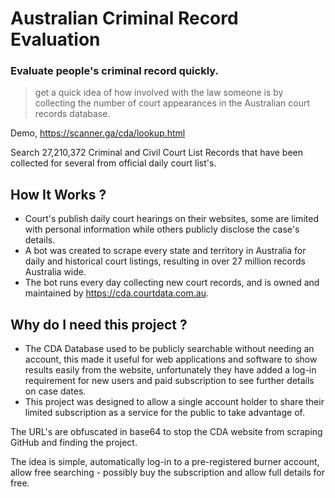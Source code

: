# Australian Criminal Record Evaluation
### Evaluate people's criminal record quickly.   
> get a quick idea of how involved with the law someone is by collecting the number of court appearances in the Australian court records database.
      
Demo,   https://scanner.ga/cda/lookup.html      

Search 27,210,372 Criminal and Civil Court List Records that have been collected for several from official daily court list's.
 
    
## How It Works ?    
- Court's publish daily court hearings on their websites, some are limited with personal information while others publicly disclose the case's details.    
- A bot was created to scrape every state and territory in Australia for daily and historical court listings, resulting in over 27 million records Australia wide.   
- The bot runs every day collecting new court records, and is owned and maintained by https://cda.courtdata.com.au.    
 
## Why do I need this project ?    
- The CDA Database used to be publicly searchable without needing an account, this made it useful for web applications and software to show results easily from the website, unfortunately they have added a log-in requirement for new users and paid subscription to see further details on case dates.    
- This project was designed to allow a single account holder to share their limited subscription as a service for the public to take advantage of.    
   
The URL's are obfuscated in base64 to stop the CDA website from scraping GitHub and finding the project.   
  
The idea is simple, automatically log-in to a pre-registered burner account, allow free searching - possibly buy the subscription and allow full details for free.     
  
